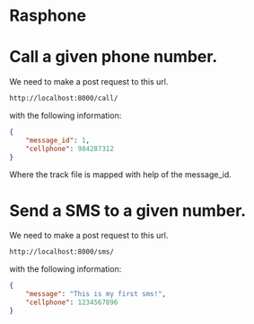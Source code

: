 # Rasphone

# Call a given phone number.

We need to make a post request to this url.

```bash
http://localhost:8000/call/
```

with the following information:

```json
{
    "message_id": 1,
    "cellphone": 984287312
}
```

Where the track file is mapped with help of the message_id.

# Send a SMS to a given number.

We need to make a post request to this url.

```bash
http://localhost:8000/sms/
```

with the following information:

```json
{
    "message": "This is my first sms!",
    "cellphone": 1234567896
}
```